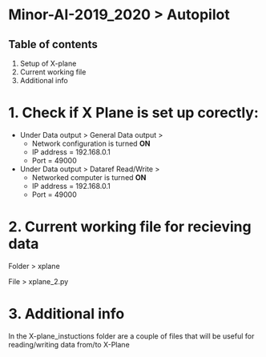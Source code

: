 # Minor-AI-2019_2020 > Autopilot

## Table of contents

1. Setup of X-plane
2. Current working file
3. Additional info

# 1. Check if X Plane is set up corectly:
* Under Data output > General Data output > 
  * Network configuration is turned **ON**
  * IP address  =                   192.168.0.1
  * Port        =                   49000
* Under Data output > Dataref Read/Write >
  * Networked computer is turned    **ON**
  * IP address  =                   192.168.0.1
  * Port        =                   49000

# 2. Current working file for recieving data

Folder > xplane

File > xplane_2.py

# 3. Additional info
In the X-plane_instuctions folder are a couple of files that will be useful for reading/writing data from/to X-Plane
